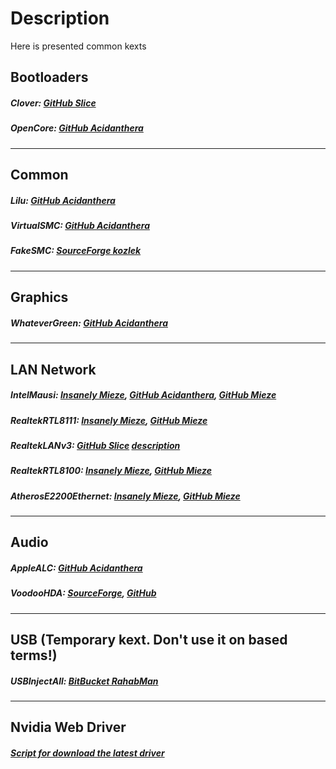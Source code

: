# Description
Here is presented common kexts

## Bootloaders
##### Clover: [GitHub Slice](https://github.com/CloverHackyColor/CloverBootloader/releases)
##### OpenCore: [GitHub Acidanthera](https://github.com/acidanthera/OpenCorePkg/releases)
---
## Common
##### Lilu: [GitHub Acidanthera](https://github.com/acidanthera/Lilu/releases)
##### VirtualSMC: [GitHub Acidanthera](https://github.com/acidanthera/VirtualSMC/releases)
##### FakeSMC: [SourceForge kozlek](https://sourceforge.net/projects/hwsensors3.hwsensors.p/files/)
---
## Graphics
##### WhateverGreen: [GitHub Acidanthera](https://github.com/acidanthera/WhateverGreen/releases)
---
## LAN Network
##### IntelMausi: [Insanely Mieze](https://www.insanelymac.com/forum/files/file/396-intelmausiethernet/), [GitHub Acidanthera](https://github.com/acidanthera/IntelMausi/releases), [GitHub Mieze](https://github.com/Mieze/IntelMausiEthernet/releases)
##### RealtekRTL8111: [Insanely Mieze](https://www.insanelymac.com/forum/files/file/88-realtekrtl8111-binary/), [GitHub Mieze](https://github.com/Mieze/RTL8111_driver_for_OS_X/releases)
##### RealtekLANv3: [GitHub Slice](https://github.com/SergeySlice/RealtekLANv3/releases) [description](https://www.insanelymac.com/forum/topic/286937-realtekr1000-v3/)
##### RealtekRTL8100: [Insanely Mieze](https://www.insanelymac.com/forum/files/file/259-realtekrtl8100-binary/), [GitHub Mieze](https://github.com/Mieze/RealtekRTL8100/releases)
##### AtherosE2200Ethernet: [Insanely Mieze](https://www.insanelymac.com/forum/files/file/313-atherose2200ethernet/), [GitHub Mieze](https://github.com/Mieze/AtherosE2200Ethernet/releases)
---
## Audio
##### AppleALC: [GitHub Acidanthera](https://github.com/acidanthera/AppleALC/releases)
##### VoodooHDA: [SourceForge](https://sourceforge.net/projects/voodoohda/files/), [GitHub](https://github.com/chris1111/VoodooHDA-2.9.2-Clover-V14/releases)
---
## USB (Temporary kext. Don't use it on based terms!)
##### USBInjectAll: [BitBucket RahabMan](https://bitbucket.org/RehabMan/os-x-usb-inject-all/downloads/)
---
## Nvidia Web Driver
##### [Script for download the latest driver](https://github.com/Benjamin-Dobell/nvidia-update)